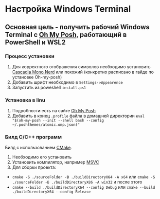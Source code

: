 # Настройка Windows Terminal

## Основная цель - получить рабочий Windows Terminal с [Oh My Posh](https://ohmyposh.dev/), работающий в PowerShell и WSL2

### Процесс установки
1) Для корректного отображения символов необходимо установить [Cascadia Mono Nerd](https://www.nerdfonts.com/font-downloads) или похожий (конкретно расписано в гайде по установке Oh-my-posh)
2) Добавить шрифт необходимо в `Settings->Appearence`
3) Запустить из poweshell `install.ps1`

### Установка в linu
1) Подробности есть на сайте [Oh My Posh](https://ohmyposh.dev/)
2) Добавить в конец `.profile` файла в домашней директории `eval "$(oh-my-posh --init --shell bash --config ~/.poshthemes/atomic.omp.json)"`

### Билд C/C++ программ
Билд с использованием [CMake](https://cmake.org/install/).
1) Необходимо его установить
2) Установить компилятор, например [MSVC](https://visualstudio.microsoft.com/ru/downloads/)
3) Для сборки проекта:
  - `cmake -S ./sourceFolder -B ./buildDirectoryX64 -A x64` или `cmake -S ./sourceFolder -B ./buildDirectoryX86 -A win32`
    и после этого
  - `cmake --build ./buildDirectoryX64 --config Debug` или `cmake --build ./buildDirectoryX64 --config Release`
